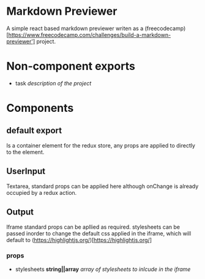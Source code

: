 # Markdown Previewer
A simple react based markdown previewer writen as a (freecodecamp) [https://www.freecodecamp.com/challenges/build-a-markdown-previewer'] project.
# Non-component exports
+ task *description of the project*
# Components

## default export
Is a container element for the redux store, any props are applied to directly to the element.

## UserInput
Textarea, standard props can be applied here although onChange is already occupied by a redux action.


## Output
Iframe standard props can be apllied as required. stylesheets can be passed inorder to change the default css applied in the iframe, which will default to (https://highlightjs.org/)[https://highlightjs.org/]
### props
+ stylesheets **string||array** *array of stylesheets to inlcude in the iframe*

